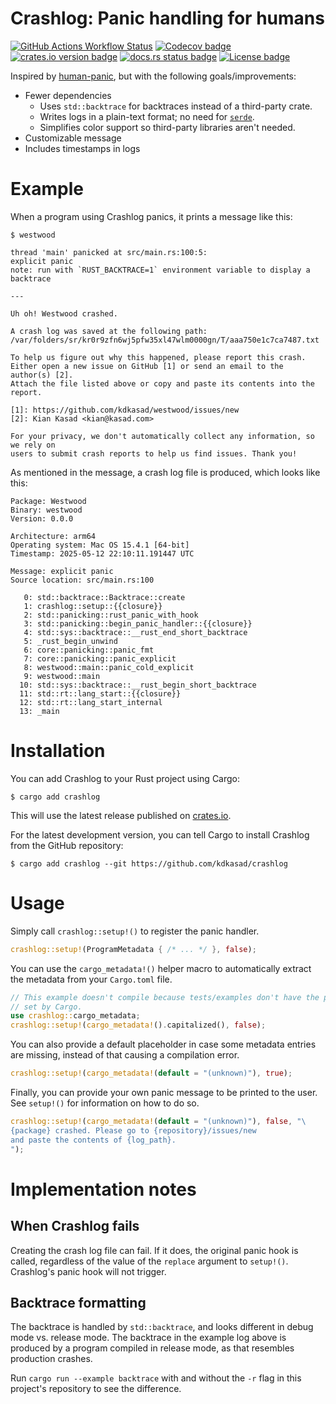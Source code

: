 # Crashlog: Panic handling for humans

[![GitHub Actions Workflow Status](https://img.shields.io/github/actions/workflow/status/kdkasad/crashlog/ci.yml?logo=github&label=CI)](https://github.com/kdkasad/crashlog/actions/workflows/ci.yml)
[![Codecov badge](https://img.shields.io/codecov/c/github/kdkasad/crashlog?logo=codecov&color=%23F01F7A)](https://app.codecov.io/gh/kdkasad/crashlog)
[![crates.io version badge](https://img.shields.io/crates/v/crashlog)](https://crates.io/crates/crashlog)
[![docs.rs status badge](https://img.shields.io/docsrs/crashlog)](https://docs.rs/crashlog)
[![License badge](https://img.shields.io/crates/l/crashlog)](https://github.com/kdkasad/crashlog/blob/master/LICENSE)

Inspired by [human-panic](https://lib.rs/crates/human-panic), but with the following
goals/improvements:
- Fewer dependencies
  - Uses `std::backtrace` for backtraces instead of a third-party crate.
  - Writes logs in a plain-text format; no need for [`serde`][serde].
  - Simplifies color support so third-party libraries aren't needed.
- Customizable message
- Includes timestamps in logs

[serde]: https://lib.rs/crates/serde

# Example

When a program using Crashlog panics, it prints a message like this:
```text
$ westwood

thread 'main' panicked at src/main.rs:100:5:
explicit panic
note: run with `RUST_BACKTRACE=1` environment variable to display a backtrace

---

Uh oh! Westwood crashed.

A crash log was saved at the following path:
/var/folders/sr/kr0r9zfn6wj5pfw35xl47wlm0000gn/T/aaa750e1c7ca7487.txt

To help us figure out why this happened, please report this crash.
Either open a new issue on GitHub [1] or send an email to the author(s) [2].
Attach the file listed above or copy and paste its contents into the report.

[1]: https://github.com/kdkasad/westwood/issues/new
[2]: Kian Kasad <kian@kasad.com>

For your privacy, we don't automatically collect any information, so we rely on
users to submit crash reports to help us find issues. Thank you!
```

As mentioned in the message, a crash log file is produced, which looks like this:
```text
Package: Westwood
Binary: westwood
Version: 0.0.0

Architecture: arm64
Operating system: Mac OS 15.4.1 [64-bit]
Timestamp: 2025-05-12 22:10:11.191447 UTC

Message: explicit panic
Source location: src/main.rs:100

   0: std::backtrace::Backtrace::create
   1: crashlog::setup::{{closure}}
   2: std::panicking::rust_panic_with_hook
   3: std::panicking::begin_panic_handler::{{closure}}
   4: std::sys::backtrace::__rust_end_short_backtrace
   5: _rust_begin_unwind
   6: core::panicking::panic_fmt
   7: core::panicking::panic_explicit
   8: westwood::main::panic_cold_explicit
   9: westwood::main
  10: std::sys::backtrace::__rust_begin_short_backtrace
  11: std::rt::lang_start::{{closure}}
  12: std::rt::lang_start_internal
  13: _main
```

# Installation

You can add Crashlog to your Rust project using Cargo:
```
$ cargo add crashlog
```
This will use the latest release published on [crates.io](https://crates.io).

For the latest development version, you can tell Cargo to install Crashlog from
the GitHub repository:
```
$ cargo add crashlog --git https://github.com/kdkasad/crashlog
```

# Usage

Simply call `crashlog::setup!()` to register the panic handler.

```rust
crashlog::setup!(ProgramMetadata { /* ... */ }, false);
```

You can use the `cargo_metadata!()` helper macro to automatically extract the metadata from
your `Cargo.toml` file.

```rust
// This example doesn't compile because tests/examples don't have the proper metadata
// set by Cargo.
use crashlog::cargo_metadata;
crashlog::setup!(cargo_metadata!().capitalized(), false);
```

You can also provide a default placeholder in case some metadata entries are missing, instead
of that causing a compilation error.

```rust
crashlog::setup!(cargo_metadata!(default = "(unknown)"), true);
```

Finally, you can provide your own panic message to be printed to the user. See `setup!()` for
information on how to do so.

```rust
crashlog::setup!(cargo_metadata!(default = "(unknown)"), false, "\
{package} crashed. Please go to {repository}/issues/new
and paste the contents of {log_path}.
");
```

# Implementation notes

## When Crashlog fails

Creating the crash log file can fail. If it does, the original panic hook is
called, regardless of the value of the `replace` argument to `setup!()`.
Crashlog's panic hook will not trigger.

## Backtrace formatting

The backtrace is handled by `std::backtrace`, and looks different in debug mode vs. release
mode. The backtrace in the example log above is produced by a program compiled in release mode,
as that resembles production crashes.

Run `cargo run --example backtrace` with and without the `-r` flag in this project's repository
to see the difference.

